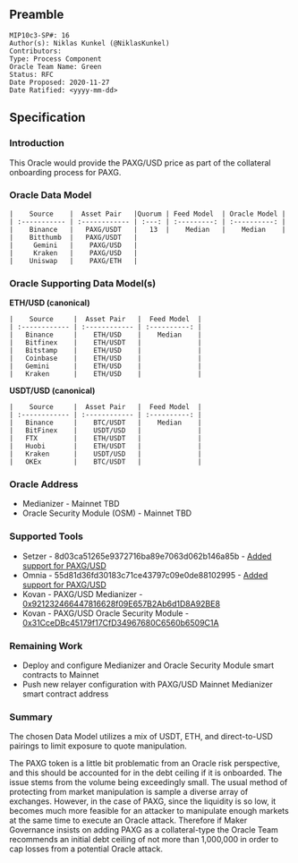## Preamble
```
MIP10c3-SP#: 16
Author(s): Niklas Kunkel (@NiklasKunkel)
Contributors:
Type: Process Component
Oracle Team Name: Green
Status: RFC
Date Proposed: 2020-11-27
Date Ratified: <yyyy-mm-dd>
```

## Specification

### Introduction

This Oracle would provide the PAXG/USD price as part of the collateral onboarding process for PAXG.

### Oracle Data Model 

    |    Source    |  Asset Pair   |Quorum | Feed Model  | Oracle Model |
    | :----------- | :------------ | :---: | :---------: | :----------: |
    |    Binance   |   PAXG/USDT   |   13  |    Median   |    Median    |
    |    Bitthumb  |   PAXG/USDT   | 
    |     Gemini   |    PAXG/USD   |
    |     Kraken   |    PAXG/USD   |
    |    Uniswap   |    PAXG/ETH   |


### Oracle Supporting Data Model(s)

 **ETH/USD (canonical)**

    |    Source     |  Asset Pair   |  Feed Model  |
    | :------------ | :------------ | :----------: | 
    |   Binance     |    ETH/USD    |    Median    |
    |   Bitfinex    |    ETH/USDT   |              |
    |   Bitstamp    |    ETH/USD    |              |
    |   Coinbase    |    ETH/USD    |              |
    |   Gemini      |    ETH/USD    |              |
    |   Kraken      |    ETH/USD    |              |

**USDT/USD (canonical)**

    |    Source     |  Asset Pair   |  Feed Model  |
    | :------------ | :------------ | :----------: | 
    |   Binance     |    BTC/USDT   |    Median    |
    |   BitFinex    |    USDT/USD   |              |
    |   FTX         |    ETH/USDT   |              |
    |   Huobi       |    ETH/USDT   |              |
    |   Kraken      |    USDT/USD   |              |
    |   OKEx        |    BTC/USDT   |              |

### Oracle Address
- Medianizer - Mainnet TBD
- Oracle Security Module (OSM) - Mainnet TBD
    
### Supported Tools
- Setzer - 8d03ca51265e9372716ba89e7063d062b146a85b - [Added support for PAXG/USD](https://github.com/makerdao/setzer-mcd/commit/8d03ca51265e9372716ba89e7063d062b146a85b)
- Omnia - 55d81d36fd30183c71ce43797c09e0de88102995 - [Added support for PAXG/USD](https://github.com/makerdao/oracles-v2/commit/55d81d36fd30183c71ce43797c09e0de88102995)
- Kovan - PAXG/USD Medianizer - [0x921232466447816628f09E657B2Ab6d1D8A92BE8](https://kovan.etherscan.io/address/0x921232466447816628f09E657B2Ab6d1D8A92BE8)
- Kovan - PAXG/USD Oracle Security Module - [0x31CceDBc45179f17CfD34967680C6560b6509C1A](https://kovan.etherscan.io/address/0x31CceDBc45179f17CfD34967680C6560b6509C1A)

### Remaining Work

- Deploy and configure Medianizer and Oracle Security Module smart contracts to Mainnet
- Push new relayer configuration with PAXG/USD Mainnet Medianizer smart contract address

### Summary

The chosen Data Model utilizes a mix of USDT, ETH, and direct-to-USD pairings to limit exposure to quote manipulation.

The PAXG token is a little bit problematic from an Oracle risk perspective, and this should be accounted for in the debt ceiling if it is onboarded. The issue stems from the volume being exceedingly small. The usual method of protecting from market manipulation is sample a diverse array of exchanges. However, in the case of PAXG, since the liquidity is so low, it becomes much more feasible for an attacker to manipulate enough markets at the same time to execute an Oracle attack. Therefore if Maker Governance insists on adding PAXG as a collateral-type the Oracle Team recommends an initial debt ceiling of not more than 1,000,000 in order to cap losses from a potential Oracle attack.